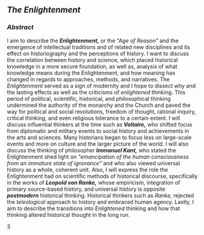 ## **_The Enlightenment_**

### *Abstract*

I aim to describe the **_Enlightenment,_** or the *"Age of Reason"* and the emergence of intellectual traditions and of related new disciplines and its effect on historiography and the perceptions of history. I want to discuss the correlation between history and science, which placed historical knowledge in a more secure foundation, as well as, analysis of what knowledge means during the Enlightenment, and how meaning has changed in regards to approaches, methods, and narratives. The *Enlightenment* served as a sign of modernity and I hope to dissect why and the lasting effects as well as the criticisms of *enlightened* thinking. This period of political, scientific, historical, and philosophical thinking undermined the authority of the monarchy and the Church and paved the way for political and social revolutions, freedom of thought, rational inquiry, critical thinking, and even religious tolerance to a certain extent. I will discuss influential thinkers at the time such as **_Voltaire,_** who shifted focus from diplomatic and military events to social history and achievements in the arts and sciences. Many historians began to focus less on large-scale events and more on culture and the larger picture of the world. I will also discuss the thinking of philosopher **_Immanuel Kant,_** who stated the Enlightenment shed light on *"emancipation of the human consciousness from an immature state of ignorance"* and who also viewed universal history as a whole, coherent unit. Also, I will express the role the Enlightenment had on scientific methods of historical discourse, specifically in the works of **_Leopold von Ranke,_** whose empiricism, integration of primary source-based history, and universal history is opposite **_postmodern_** historical thinking. Historical thinkers such as *Ranke,* rejected the *teleological* approach to history and embraced human agency.  Lastly, I aim to describe the transitions into *Enlightened* thinking and how that thinking altered historical thought in the long run.

3
